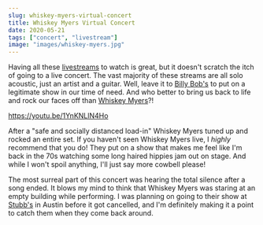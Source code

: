 ```yaml
---
slug: whiskey-myers-virtual-concert
title: Whiskey Myers Virtual Concert
date: 2020-05-21
tags: ["concert", "livestream"]
image: "images/whiskey-myers.jpg"
---
```


Having all these [livestreams][livestreams] to watch is great, but it doesn't scratch the itch of going to a live concert. The vast majority of these streams are all solo acoustic, just an artist and a guitar. Well, leave it to [Billy Bob's][billy-bobs] to put on a legitimate show in our time of need. And who better to bring us back to life and rock our faces off than [Whiskey Myers][whiskey-myers]?!

https://youtu.be/1YnKNLlN4Ho

After a "safe and socially distanced load-in" Whiskey Myers tuned up and rocked an entire set. If you haven't seen Whiskey Myers live, I _highly_ recommend that you do! They put on a show that makes me feel like I'm back in the 70s watching some long haired hippies jam out on stage. And while I won't spoil anything, I'll just say more cowbell please!

The most surreal part of this concert was hearing the total silence after a song ended. It blows my mind to think that Whiskey Myers was staring at an empty building while performing. I was planning on going to their show at [Stubb's][stubbs] in Austin before it got cancelled, and I'm definitely making it a point to catch them when they come back around.

[livestreams]: /posts/quaranstreams-may
[billy-bobs]: https://billybobstexas.com
[whiskey-myers]: https://whiskeymyers.com
[stubbs]: https://stubbsaustin.com
